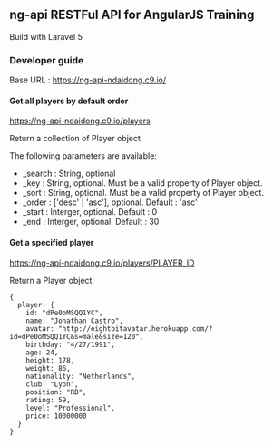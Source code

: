 ## ng-api RESTFul API for AngularJS Training

Build with Laravel 5

### Developer guide

Base URL : https://ng-api-ndaidong.c9.io/

#### Get all players by default order

https://ng-api-ndaidong.c9.io/players

Return a collection of Player object

The following parameters are available:

- _search : String, optional
- _key : String, optional. Must be a valid property of Player object.
- _sort : String, optional. Must be a valid property of Player object.
- _order : ['desc' | 'asc'], optional.  Default : 'asc'
- _start : Interger, optional. Default : 0
- _end : Interger, optional.  Default : 30

#### Get a specified player

https://ng-api-ndaidong.c9.io/players/PLAYER_ID

Return a Player object
```
{
  player: {
    id: "dPe0oMSQQ1YC",
    name: "Jonathan Castro",
    avatar: "http://eightbitavatar.herokuapp.com/?id=dPe0oMSQQ1YC&s=male&size=120",
    birthday: "4/27/1991",
    age: 24,
    height: 178,
    weight: 86,
    nationality: "Netherlands",
    club: "Lyon",
    position: "RB",
    rating: 59,
    level: "Professional",
    price: 10000000
  }
}
```

